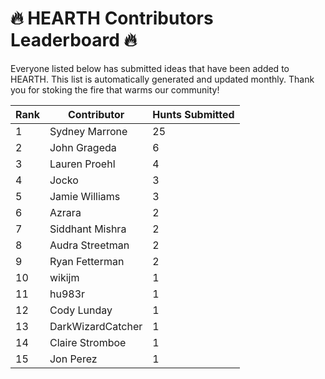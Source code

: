 # 🔥 HEARTH Contributors Leaderboard 🔥

Everyone listed below has submitted ideas that have been added to HEARTH. This list is automatically generated and updated monthly. Thank you for stoking the fire that warms our community!

| Rank | Contributor | Hunts Submitted |
|------|-------------|-----------------|
| 1 | Sydney Marrone | 25 |
| 2 | John Grageda | 6 |
| 3 | Lauren Proehl | 4 |
| 4 | Jocko | 3 |
| 5 | Jamie Williams | 3 |
| 6 | Azrara | 2 |
| 7 | Siddhant Mishra | 2 |
| 8 | Audra Streetman | 2 |
| 9 | Ryan Fetterman | 2 |
| 10 | wikijm | 1 |
| 11 | hu983r | 1 |
| 12 | Cody Lunday | 1 |
| 13 | DarkWizardCatcher | 1 |
| 14 | Claire Stromboe | 1 |
| 15 | Jon Perez | 1 |
